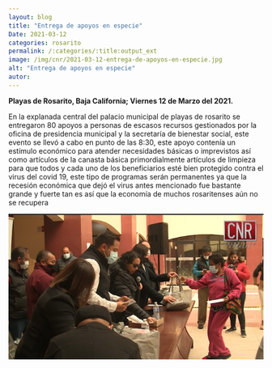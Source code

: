 ```yaml
---
layout: blog
title: "Entrega de apoyos en especie"
Date: 2021-03-12
categories: rosarito
permalink: /:categories/:title:output_ext
image: /img/cnr/2021-03-12-entrega-de-apoyos-en-especie.jpg
alt: "Entrega de apoyos en especie"
autor:
---
```


**Playas de Rosarito, Baja California; Viernes 12 de Marzo del 2021.** 

En la explanada central del palacio municipal de playas de rosarito se entregaron 80 apoyos a personas de escasos recursos gestionados por la oficina de presidencia municipal y la secretaría de bienestar social, este evento se llevó a cabo en punto de las 8:30, este apoyo contenía un estímulo económico para atender necesidades básicas o imprevistos así como artículos de la canasta básica primordialmente artículos de limpieza para que todos y cada uno de los beneficiarios esté bien protegido contra el virus del covid 19, este tipo de programas serán permanentes ya que la recesión económica que dejó el virus antes mencionado fue bastante grande y fuerte tan es así que la economía de muchos rosaritenses aún no se recupera

<div id="carouselExampleSlidesOnly" class="carousel slide" data-ride="carousel">
  <div class="carousel-inner">
    <div class="carousel-item active">
       <img class="d-block w-100" src="/img/cnr/2021-03-12-entrega-de-apoyos-en-especie.jpg" loading="lazy"  alt="Entrega de apoyos en especie">
    </div>
  </div>
</div>